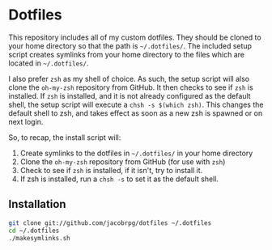 Dotfiles
========
This repository includes all of my custom dotfiles.  They should be cloned to
your home directory so that the path is `~/.dotfiles/`.  The included setup
script creates symlinks from your home directory to the files which are located
in `~/.dotfiles/`.

I also prefer `zsh` as my shell of choice.  As such, the setup script will also
clone the `oh-my-zsh` repository from GitHub. It then checks to see if `zsh`
is installed.  If `zsh` is installed, and it is not already configured as the
default shell, the setup script will execute a `chsh -s $(which zsh)`.  This
changes the default shell to zsh, and takes effect as soon as a new zsh is
spawned or on next login.

So, to recap, the install script will:

1. Create symlinks to the dotfiles in `~/.dotfiles/` in your home directory
2. Clone the `oh-my-zsh` repository from GitHub (for use with `zsh`)
3. Check to see if `zsh` is installed, if it isn't, try to install it.
4. If zsh is installed, run a `chsh -s` to set it as the default shell.

Installation
------------

``` bash
git clone git://github.com/jacobrpg/dotfiles ~/.dotfiles
cd ~/.dotfiles
./makesymlinks.sh
```
